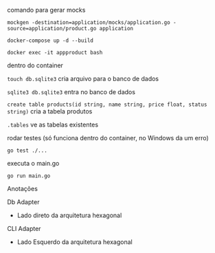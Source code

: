 comando para gerar mocks

`mockgen -destination=application/mocks/application.go -source=application/product.go application`

`docker-compose up -d --build`

`docker exec -it appproduct bash`

dentro do container

`touch db.sqlite3` cria arquivo para o banco de dados

`sqlite3 db.sqlite3` entra no banco de dados

`create table products(id string, name string, price float, status string)` cria a tabela produtos

`.tables` ve as tabelas existentes

rodar testes (só funciona dentro do container, no Windows da um erro)

`go test ./...`

executa o main.go

`go run main.go`

Anotações

Db Adapter

- Lado direto da arquitetura hexagonal

CLI Adapter

- Lado Esquerdo da arquitetura hexagonal
